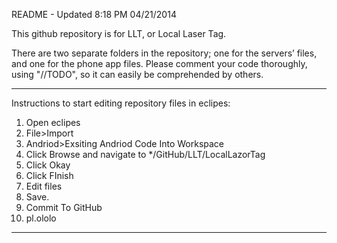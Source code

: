 README - Updated 8:18 PM 04/21/2014


This github repository is for LLT, or Local Laser Tag.




There are two separate folders in the repository; one for the servers’ files, and one for the phone app files.
Please comment your code thoroughly, using "//TODO", so it can easily be comprehended by others. 



--------------------------------------------------------------------------------------
Instructions to start editing repository files in eclipes:

1. Open eclipes
2. File>Import
3. Andriod>Exsiting Andriod Code Into Workspace
4. Click Browse and navigate to */GitHub/LLT/LocalLazorTag
5. Click Okay
6. Click FInish
7. Edit files
8. Save.
9. Commit To GitHub
10. pl.ololo


--------------------------------------------------------------------------------------

